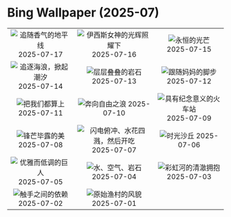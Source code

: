 # Bing Wallpaper (2025-07)

|  |  |  |
|:---:|:---:|:---:|
| ![](https://www.bing.com/th?id=OHR.FranceLavender_ZH-CN1639602547_400x240.jpg "追随香气的地平线") 2025-07-17 | ![](https://www.bing.com/th?id=OHR.TemplePhilae_ZH-CN1232015188_400x240.jpg "伊西斯女神的光辉照耀下") 2025-07-16 | ![](https://www.bing.com/th?id=OHR.PerseidsPine_ZH-CN1081004815_400x240.jpg "永恒的光芒") 2025-07-15 |
| ![](https://www.bing.com/th?id=OHR.YoungShark_ZH-CN0887374663_400x240.jpg "追逐海浪，掀起潮汐") 2025-07-14 | ![](https://www.bing.com/th?id=OHR.BasaltColumns_ZH-CN0743036217_400x240.jpg "层层叠叠的岩石") 2025-07-13 | ![](https://www.bing.com/th?id=OHR.ThomsonGazelle_ZH-CN0413171014_400x240.jpg "跟随妈妈的脚步") 2025-07-12 |
| ![](https://www.bing.com/th?id=OHR.TokyoSunrise_ZH-CN0091906710_400x240.jpg "把我们都算上") 2025-07-11 | ![](https://www.bing.com/th?id=OHR.BahamaBlues_ZH-CN8134624828_400x240.jpg "奔向自由之浪") 2025-07-10 | ![](https://www.bing.com/th?id=OHR.ConstitucionStation_ZH-CN7962568053_400x240.jpg "具有纪念意义的火车站") 2025-07-09 |
| ![](https://www.bing.com/th?id=OHR.SecedaPeak_ZH-CN7633793128_400x240.jpg "锋芒毕露的美") 2025-07-08 | ![](https://www.bing.com/th?id=OHR.ShetlandGannets_ZH-CN7279521125_400x240.jpg "闪电俯冲、水花四溅，然后开吃") 2025-07-07 | ![](https://www.bing.com/th?id=OHR.MesquiteFlats_ZH-CN7152959188_400x240.jpg "时光沙丘") 2025-07-06 |
| ![](https://www.bing.com/th?id=OHR.BolozonViaduct_ZH-CN6408632524_400x240.jpg "优雅而低调的巨人") 2025-07-05 | ![](https://www.bing.com/th?id=OHR.OroseiSardegna_ZH-CN5789138034_400x240.jpg "水、空气、岩石") 2025-07-04 | ![](https://www.bing.com/th?id=OHR.RainbowRiver_ZH-CN5320095849_400x240.jpg "彩虹河的清澈拥抱") 2025-07-03 |
| ![](https://www.bing.com/th?id=OHR.MaroonClownfish_ZH-CN5071934692_400x240.jpg "触手之间的依赖") 2025-07-02 | ![](https://www.bing.com/th?id=OHR.CanadaDayFogo_ZH-CN2593963748_400x240.jpg "原始渔村的风貌") 2025-07-01 |  |
